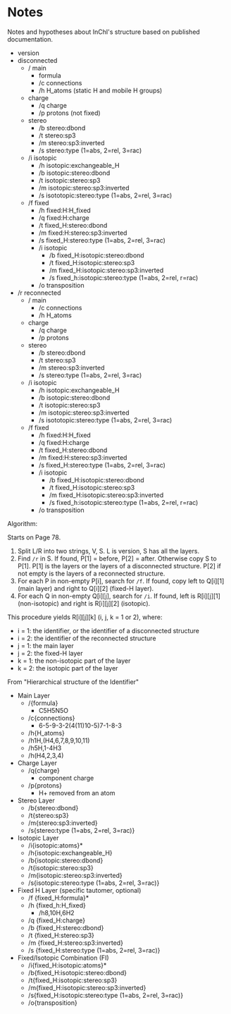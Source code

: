 # Notes

Notes and hypotheses about InChI's structure based on published documentation.
  
- version
- disconnected
  - / main
    - formula
    - /c connections
    - /h H_atoms (static H and mobile H groups)
  - charge
    - /q charge
    - /p protons (not fixed)
  - stereo
    - /b stereo:dbond
    - /t stereo:sp3
    - /m stereo:sp3:inverted
    - /s stereo:type (1=abs, 2=rel, 3=rac)
  - /i isotopic
    - /h isotopic:exchangeable_H
    - /b isotopic:stereo:dbond
    - /t isotopic:stereo:sp3
    - /m isotopic:stereo:sp3:inverted
    - /s isototopic:stereo:type (1=abs, 2=rel, 3=rac)
  - /f fixed
    - /h fixed:H:H_fixed
    - /q fixed:H:charge
    - /t fixed_H:stereo:dbond
    - /m fixed:H:stereo:sp3:inverted
    - /s fixed_H:stereo:type (1=abs, 2=rel, 3=rac)
    - /i isotopic
      - /b fixed_H:isotopic:stereo:dbond
      - /t fixed_H:isotopic:stereo:sp3
      - /m fixed_H:isotopic:stereo:sp3:inverted
      - /s fixed_h:isotopic:stereo:type (1=abs, 2=rel, r=rac)
    - /o transposition
- /r reconnected
  - / main
    - /c connections
    - /h H_atoms
  - charge
    - /q charge
    - /p protons
  - stereo
    - /b stereo:dbond
    - /t stereo:sp3
    - /m stereo:sp3:inverted
    - /s stereo:type (1=abs, 2=rel, 3=rac)
  - /i isotopic
    - /h isotopic:exchangeable_H
    - /b isotopic:stereo:dbond
    - /t isotopic:stereo:sp3
    - /m isotopic:stereo:sp3:inverted
    - /s isototopic:stereo:type (1=abs, 2=rel, 3=rac)
  - /f fixed
    - /h fixed:H:H_fixed
    - /q fixed:H:charge
    - /t fixed_H:stereo:dbond
    - /m fixed:H:stereo:sp3:inverted
    - /s fixed_H:stereo:type (1=abs, 2=rel, 3=rac)
    - /i isotopic
      - /b fixed_H:isotopic:stereo:dbond
      - /t fixed_H:isotopic:stereo:sp3
      - /m fixed_H:isotopic:stereo:sp3:inverted
      - /s fixed_h:isotopic:stereo:type (1=abs, 2=rel, r=rac)
    - /o transposition

Algorithm:

Starts on Page 78.

1. Split L/R into two strings, V, S. L is version, S has all the layers.
2. Find `/r` in S. If found, P[1] = before, P[2] = after. Otherwise copy S to P[1]. P[1] is the layers or the layers of a disconnected structure. P[2] if not empty is the layers of a reconnected structure.
3. For each P in non-empty P[i], search for `/f`. If found, copy left to Q[i][1] (main layer) and right to Q[i][2] (fixed-H layer).
4. For each Q in non-empty Q[i][j], search for `/i`. If found, left is R[i][j][1] (non-isotopic) and right is R[i][j][2] (isotopic).

This procedure yields R[i][j][k] (i, j, k = 1 or 2), where:

- i = 1: the identifier, or the identifier of a disconnected structure
- i = 2: the identifier of the reconnected structure
- j = 1: the main layer
- j = 2: the fixed-H layer
- k = 1: the non-isotopic part of the layer
- k = 2: the isotopic part of the layer

From "Hierarchical structure of the Identifier"

- Main Layer
  - /{formula}
    - C5H5N5O
  - /c{connections}
    - 6-5-9-3-2(4(11)10-5)7-1-8-3
  - /h{H_atoms}
   - /h1H,(H4,6,7,8,9,10,11)
   - /h5H,1-4H3
   - /h(H4,2,3,4)
- Charge Layer
  - /q{charge}
    - component charge
  - /p{protons}
    - H+ removed from an atom
- Stereo Layer
  - /b{stereo:dbond}
  - /t{stereo:sp3}
  - /m{stereo:sp3:inverted}
  - /s{stereo:type (1=abs, 2=rel, 3=rac)}
- Isotopic Layer
  - /i{isotopic:atoms}*
  - /h{isotopic:exchangeable_H}
  - /b{isotopic:stereo:dbond}
  - /t{isotopic:stereo:sp3}
  - /m{isotopic:stereo:sp3:inverted}
  - /s{isotopic:stereo:type (1=abs, 2=rel, 3=rac)}
- Fixed H Layer (specific tautomer, optional)
  - /f {fixed_H:formula}*
  - /h {fixed_h:H_fixed}
    - /h8,10H,6H2
  - /q {fixed_H:charge}
  - /b {fixed_H:stereo:dbond}
  - /t {fixed_H:stereo:sp3}
  - /m {fixed_H:stereo:sp3:inverted}
  - /s {fixed_H:stereo:type (1=abs, 2=rel, 3=rac)}
- Fixed/Isotopic Combination (FI)
  - /i{fixed_H:isotopic:atoms}*
  - /b{fixed_H:isotopic:stereo:dbond}
  - /t{fixed_H:isotopic:stereo:sp3}
  - /m{fixed_H:isotopic:stereo:sp3:inverted}
  - /s{fixed_H:isotopic:stereo:type (1=abs, 2=rel, 3=rac)}
  - /o{transposition}

